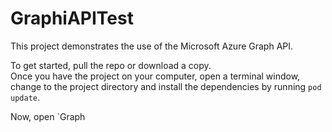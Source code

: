 # GraphiAPITest

This project demonstrates the use of the Microsoft Azure Graph API.

To get started, pull the repo or download a copy.  
Once you have the project on your computer, open a terminal window, change to the project directory and 
install the dependencies by running `pod update`.

Now, open `Graph
